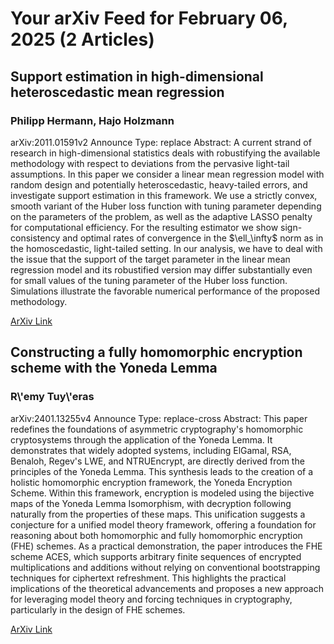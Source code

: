 <h1>Your arXiv Feed for February 06, 2025 (2 Articles)</h1>
<h2>Support estimation in high-dimensional heteroscedastic mean regression</h2>
<h3>Philipp Hermann, Hajo Holzmann</h3>
<p>arXiv:2011.01591v2 Announce Type: replace 
Abstract: A current strand of research in high-dimensional statistics deals with robustifying the available methodology with respect to deviations from the pervasive light-tail assumptions. In this paper we consider a linear mean regression model with random design and potentially heteroscedastic, heavy-tailed errors, and investigate support estimation in this framework. We use a strictly convex, smooth variant of the Huber loss function with tuning parameter depending on the parameters of the problem, as well as the adaptive LASSO penalty for computational efficiency. For the resulting estimator we show sign-consistency and optimal rates of convergence in the $\ell_\infty$ norm as in the homoscedastic, light-tailed setting. In our analysis, we have to deal with the issue that the support of the target parameter in the linear mean regression model and its robustified version may differ substantially even for small values of the tuning parameter of the Huber loss function. Simulations illustrate the favorable numerical performance of the proposed methodology.</p>
<a href='https://arxiv.org/abs/2011.01591'>ArXiv Link</a>

<h2>Constructing a fully homomorphic encryption scheme with the Yoneda Lemma</h2>
<h3>R\'emy Tuy\'eras</h3>
<p>arXiv:2401.13255v4 Announce Type: replace-cross 
Abstract: This paper redefines the foundations of asymmetric cryptography's homomorphic cryptosystems through the application of the Yoneda Lemma. It demonstrates that widely adopted systems, including ElGamal, RSA, Benaloh, Regev's LWE, and NTRUEncrypt, are directly derived from the principles of the Yoneda Lemma. This synthesis leads to the creation of a holistic homomorphic encryption framework, the Yoneda Encryption Scheme. Within this framework, encryption is modeled using the bijective maps of the Yoneda Lemma Isomorphism, with decryption following naturally from the properties of these maps. This unification suggests a conjecture for a unified model theory framework, offering a foundation for reasoning about both homomorphic and fully homomorphic encryption (FHE) schemes. As a practical demonstration, the paper introduces the FHE scheme ACES, which supports arbitrary finite sequences of encrypted multiplications and additions without relying on conventional bootstrapping techniques for ciphertext refreshment. This highlights the practical implications of the theoretical advancements and proposes a new approach for leveraging model theory and forcing techniques in cryptography, particularly in the design of FHE schemes.</p>
<a href='https://arxiv.org/abs/2401.13255'>ArXiv Link</a>


